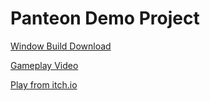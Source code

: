 # Panteon Demo Project

[Window Build Download](https://github.com/muharsln/PanteonDemoProject/releases/download/Windowsbuild/PanteonDemoProject.rar)

[Gameplay Video](https://www.youtube.com/watch?v=-LqP4xpPgHc)

[Play from itch.io](https://muharsln.itch.io/panteon-demo-project)
